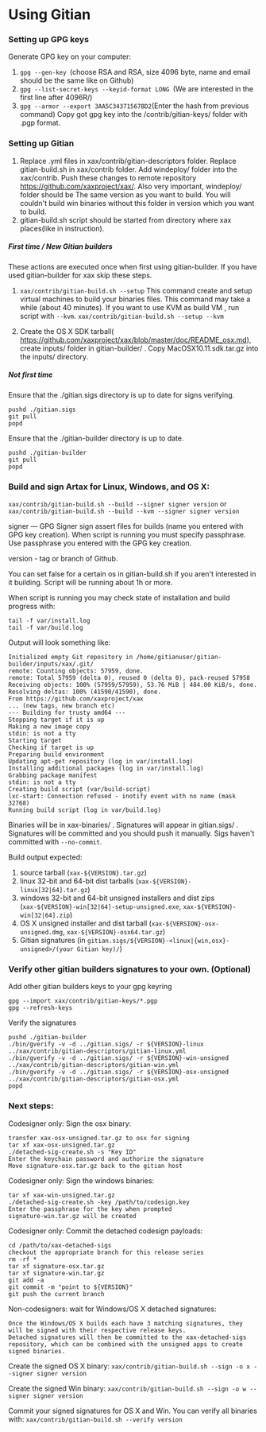 Using Gitian
====================
### Setting up GPG keys
Generate GPG key on your computer:
1. ```gpg --gen-key ```(choose RSA and RSA, size 4096 byte, name and email should be the same like on Github)
2. ```gpg --list-secret-keys --keyid-format LONG ```(We are interested in the first line after 4096R/)
3. ```gpg --armor --export 3AA5C34371567BD2```(Enter the hash from previous command)
Copy got gpg key into the /contrib/gitian-keys/ folder with .pgp format.
### Setting up Gitian
1. Replace .yml files in xax/contrib/gitian-descriptors folder. Replace gitian-build.sh in xax/contrib folder. Add windeploy/ folder into the xax/contrib. Push these changes to remote repository https://github.com/xaxproject/xax/. Also very important, windeploy/ folder should be The same version as you want to build. You will couldn't build win binaries without this folder in version which you want to build.
2. gitian-build.sh script should be started from directory where xax places(like in instruction).
##### First time / New Gitian builders
These actions are executed once when first using gitian-builder. If you have used gitian-builder for xax skip these steps.
1. ```xax/contrib/gitian-build.sh --setup``` This command create and setup virtual machines to build your binaries files. This command may take a while (about 40 minutes). If you want to use KVM as build VM , run script with ```--kvm```.
    ```xax/contrib/gitian-build.sh --setup --kvm```

2. Create the OS X SDK tarball( https://github.com/xaxproject/xax/blob/master/doc/README_osx.md), create inputs/ folder in gitian-builder/ . Copy MacOSX10.11.sdk.tar.gz into the inputs/ directory.
##### Not first time
Ensure that the ./gitian.sigs directory is up to date for signs verifying.

    pushd ./gitian.sigs
    git pull
    popd

Ensure that the ./gitian-builder directory is up to date.

    pushd ./gitian-builder
    git pull
    popd

### Build and sign Artax for Linux, Windows, and OS X:

  ```xax/contrib/gitian-build.sh --build --signer signer version``` or 
  ```xax/contrib/gitian-build.sh --build --kvm --signer signer version```

signer — GPG Signer sign assert files for builds (name you entered with GPG key creation). When script is running you must specify passphrase. Use passphrase you entered with the GPG key creation. 

version - tag or branch of Github.

You can set false for a certain os in gitian-build.sh if you aren't interested in it building.
Script will be running about 1h or more.

When script is running you may check state of installation and build progress with:

    tail -f var/install.log
    tail -f var/build.log
    
Output will look something like:
    
    Initialized empty Git repository in /home/gitianuser/gitian-builder/inputs/xax/.git/
    remote: Counting objects: 57959, done.
    remote: Total 57959 (delta 0), reused 0 (delta 0), pack-reused 57958
    Receiving objects: 100% (57959/57959), 53.76 MiB | 484.00 KiB/s, done.
    Resolving deltas: 100% (41590/41590), done.
    From https://github.com/xaxproject/xax
    ... (new tags, new branch etc)
    --- Building for trusty amd64 ---
    Stopping target if it is up
    Making a new image copy
    stdin: is not a tty
    Starting target
    Checking if target is up
    Preparing build environment
    Updating apt-get repository (log in var/install.log)
    Installing additional packages (log in var/install.log)
    Grabbing package manifest
    stdin: is not a tty
    Creating build script (var/build-script)
    lxc-start: Connection refused - inotify event with no name (mask 32768)
    Running build script (log in var/build.log)


Binaries will be in xax-binaries/ . Signatures will appear in gitian.sigs/ . Signatures will be committed and you should push it manually. Sigs haven't committed with ```--no-commit```.

Build output expected:

  1. source tarball (`xax-${VERSION}.tar.gz`)
  2. linux 32-bit and 64-bit dist tarballs (`xax-${VERSION}-linux[32|64].tar.gz`)
  3. windows 32-bit and 64-bit unsigned installers and dist zips (`xax-${VERSION}-win[32|64]-setup-unsigned.exe`, `xax-${VERSION}-win[32|64].zip`)
  4. OS X unsigned installer and dist tarball (`xax-${VERSION}-osx-unsigned.dmg`, `xax-${VERSION}-osx64.tar.gz`)
  5. Gitian signatures (in `gitian.sigs/${VERSION}-<linux|{win,osx}-unsigned>/(your Gitian key)/`)

### Verify other gitian builders signatures to your own. (Optional)

Add other gitian builders keys to your gpg keyring

    gpg --import xax/contrib/gitian-keys/*.pgp
    gpg --refresh-keys

Verify the signatures

    pushd ./gitian-builder
    ./bin/gverify -v -d ../gitian.sigs/ -r ${VERSION}-linux ../xax/contrib/gitian-descriptors/gitian-linux.yml
    ./bin/gverify -v -d ../gitian.sigs/ -r ${VERSION}-win-unsigned ../xax/contrib/gitian-descriptors/gitian-win.yml
    ./bin/gverify -v -d ../gitian.sigs/ -r ${VERSION}-osx-unsigned ../xax/contrib/gitian-descriptors/gitian-osx.yml
    popd

### Next steps:

Codesigner only: Sign the osx binary:

    transfer xax-osx-unsigned.tar.gz to osx for signing
    tar xf xax-osx-unsigned.tar.gz
    ./detached-sig-create.sh -s "Key ID"
    Enter the keychain password and authorize the signature
    Move signature-osx.tar.gz back to the gitian host

Codesigner only: Sign the windows binaries:

    tar xf xax-win-unsigned.tar.gz
    ./detached-sig-create.sh -key /path/to/codesign.key
    Enter the passphrase for the key when prompted
    signature-win.tar.gz will be created

Codesigner only: Commit the detached codesign payloads:

    cd /path/to/xax-detached-sigs
    checkout the appropriate branch for this release series
    rm -rf *
    tar xf signature-osx.tar.gz
    tar xf signature-win.tar.gz
    git add -a
    git commit -m "point to ${VERSION}"
    git push the current branch

Non-codesigners: wait for Windows/OS X detached signatures:

    Once the Windows/OS X builds each have 3 matching signatures, they will be signed with their respective release keys.
    Detached signatures will then be committed to the xax-detached-sigs repository, which can be combined with the unsigned apps to create signed binaries.

Create the signed OS X binary:
```xax/contrib/gitian-build.sh --sign -o x --signer signer version```

Create the signed Win binary:
```xax/contrib/gitian-build.sh --sign -o w --signer signer version```

Commit your signed signatures for OS X and Win.
You can verify all binaries with:
```xax/contrib/gitian-build.sh --verify version```